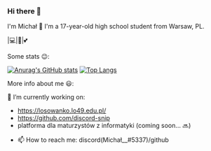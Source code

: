 ### Hi there 👋
I'm Michał 👋
I'm a 17-year-old high school student from Warsaw, PL.

|💻|🐍|💕

Some stats 😉:

[![Anurag's GitHub stats](https://github-readme-stats.vercel.app/api?username=Mike920-dev)](https://github.com/anuraghazra/github-readme-stats) [![Top Langs](https://github-readme-stats.vercel.app/api/top-langs/?username=Mike920-dev&layout=compact)](https://github.com/anuraghazra/github-readme-stats)

More info about me 😃:

🔭 I’m currently working on: 
* https://losowanko.lo49.edu.pl/
* https://github.com/discord-snip
* platforma dla maturzystów z informatyki (coming soon... 🔜)

<!-- - 💬 Ask me about anything u want 😉 -->

<!--
- 🌱 I’m currently learning ...
- 👯 I’m looking to collaborate on ...
- 🤔 I’m looking for help with ...
- 😄 Pronouns: ...
- ⚡ Fun fact: ...
-->
- 📫 How to reach me: discord(Michał__#5337)/github
